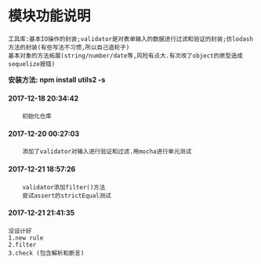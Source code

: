 # 模块功能说明
```
工具库:基本IO操作的封装;validator是对表单输入的数据进行过滤和验证的封装;仿lodash方法的封装(有些写法不习惯,所以自己造轮子)
基本对象的方法拓展(string/number/date等,风险有点大.有次改了object的原型造成sequelize报错)
```
**安装方法: npm install utils2 -s**
#### 2017-12-18 20:34:42
```
    初始化仓库
```
#### 2017-12-20 00:27:03
```
    添加了validator对输入进行验证和过滤.用mocha进行单元测试
```
#### 2017-12-21 18:57:26
```
    validator添加filter()方法
    尝试assert的strictEqual测试
```
#### 2017-12-21 21:41:35
```
没设计好
1.new rule 
2.filter
3.check (包含解析和断言)

```
